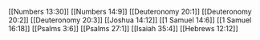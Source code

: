 [[Numbers 13:30]]
[[Numbers 14:9]]
[[Deuteronomy 20:1]]
[[Deuteronomy 20:2]]
[[Deuteronomy 20:3]]
[[Joshua 14:12]]
[[1 Samuel 14:6]]
[[1 Samuel 16:18]]
[[Psalms 3:6]]
[[Psalms 27:1]]
[[Isaiah 35:4]]
[[Hebrews 12:12]]
